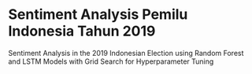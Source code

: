 # Sentiment Analysis Pemilu Indonesia Tahun 2019
Sentiment Analysis in the 2019 Indonesian Election using Random Forest and LSTM Models with Grid Search for Hyperparameter Tuning
